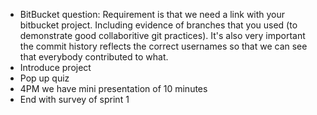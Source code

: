 - BitBucket question: Requirement is that we need a link with your bitbucket project. Including evidence of branches that you used (to demonstrate good collaboritive git practices). It's also very important the commit history reflects the correct usernames so that we can see that everybody contributed to what.
- Introduce project
- Pop up quiz
- 4PM we have mini presentation of 10 minutes
- End with survey of sprint 1